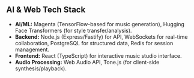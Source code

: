 ## AI & Web Tech Stack
- **AI/ML:** Magenta (TensorFlow-based for music generation), Hugging Face Transformers (for style transfer/analysis).
- **Backend:** Node.js (Express/Fastify) for API, WebSockets for real-time collaboration, PostgreSQL for structured data, Redis for session management.
- **Frontend:** React (TypeScript) for interactive music studio interface.
- **Audio Processing:** Web Audio API, Tone.js (for client-side synthesis/playback).
